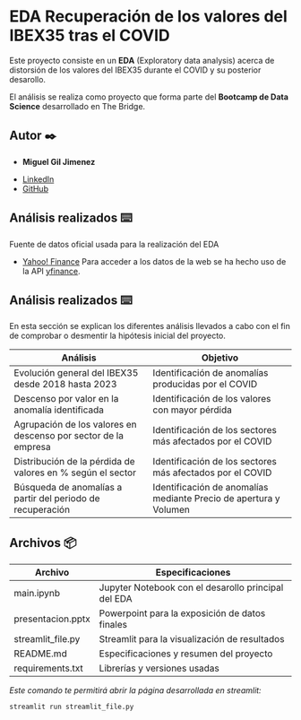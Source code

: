 # EDA Recuperación de los valores del IBEX35 tras el COVID

Este proyecto consiste en un **EDA** (Exploratory data analysis) acerca de distorsión de los valores del IBEX35 durante el COVID y su posterior desarollo.

El análisis se realiza como proyecto que forma parte del **Bootcamp de Data Science** desarrollado en The Bridge.

## Autor ✒️

* **Miguel Gil Jimenez** 
- [LinkedIn](https://www.linkedin.com/in/miguel-gil-jimenez)
- [GitHub](https://github.com/mgiljimenez)

## Análisis realizados ⌨️
Fuente de datos oficial usada para la realización del EDA

- [Yahoo! Finance](https://es.finance.yahoo.com/)
Para acceder a los datos de la web se ha hecho uso de la API [yfinance](https://pypi.org/project/yfinance/).

## Análisis realizados ⌨️

En esta sección se explican los diferentes análisis llevados a cabo con el fin de comprobar o desmentir la hipótesis inicial del proyecto.

| Análisis | Objetivo |
|----------|----------|
| Evolución general del IBEX35 desde 2018 hasta 2023    | Identificación de anomalías producidas por el COVID   |
| Descenso por valor en la anomalía identificada    | Identificación de los valores con mayor pérdida   |
| Agrupación de los valores en descenso por sector de la empresa    | Identificación de los sectores más afectados por el COVID   |
| Distribución de la pérdida de valores en % según el sector    | Identificación de los sectores más afectados por el COVID   |
| Búsqueda de anomalías a partir del periodo de recuperación    | Identificación de anomalías mediante Precio de apertura y Volumen   |


## Archivos 📦

| Archivo | Especificaciones |
|----------|----------|
| main.ipynb    | Jupyter Notebook con el desarollo principal del EDA   |
| presentacion.pptx    | Powerpoint para la exposición de datos finales   |
| streamlit_file.py    | Streamlit para la visualización de resultados   |
| README.md    | Especificaciones y resumen del proyecto   |
| requirements.txt    | Librerías y versiones usadas   |

_Este comando te permitirá abrir la página desarrollada en streamlit:_
```
streamlit run streamlit_file.py
```

